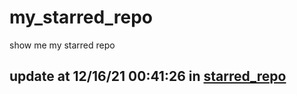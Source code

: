 # my_starred_repo
show me my starred repo

update at 12/16/21 00:41:26 in [starred_repo](./index.html)
---

